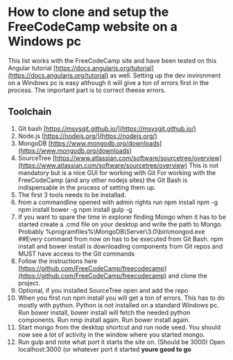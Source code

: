# How to clone and setup the FreeCodeCamp website on a Windows pc
This list works with the FreeCodeCamp site and have been tested on this Angular tutorial [https://docs.angularjs.org/tutorial](https://docs.angularjs.org/tutorial) as well. Setting up the dev invironment on a Windows pc is easy although it will give a ton of errors first in the process. The important part is to correct theese errors.
## Toolchain
1. Git bash [https://msysgit.github.io/](https://msysgit.github.io/)
2. Node.js [https://nodejs.org/](https://nodejs.org/)
3. MongoDB [https://www.mongodb.org/downloads](https://www.mongodb.org/downloads)
4. SourceTree [https://www.atlassian.com/software/sourcetree/overview](https://www.atlassian.com/software/sourcetree/overview) This is not mandatory but is a nice GUI for working with Git
For working with the FreeCodeCamp (and any other nodejs sites) the Git Bash is indispensable in the process of setting them up.
1. The first 3 tools needs to be installad.
2. from a commandline opened with admin rights run 
npm install npm -g
npm install bower -g
npm install gulp -g
3. If you want to spare the time in explorer finding Mongo when it has to be started create a .cmd file on your desktop and write the path to Mongo. Probably  %programfiles%\MongoDB\Server\3.0\bin\mongod.exe
##Every command from now on has to be executed from Git Bash. npm install and bower install is downloading components from Git repos and MUST have access to the Git commands
4. Follow the instructions here [https://github.com/FreeCodeCamp/freecodecamp](https://github.com/FreeCodeCamp/freecodecamp) and clone the project.
5. Optional, if you installed SourceTree open and add the repo
6. When you first run npm install you will get a ton of errors. This has to do mostly with python. Python is not installed on a standard Windows pc. Run bower install, bower install will fetch the needed python components. Run nmp install again. Run bower install again.
7. Start mongo from the desktop shortcut and run node seed. You should now see a lot of activity in the window where you started mongo.
8. Run gulp and note what port it starts the site on. (Should be 3000) Open localhost:3000 (or whatever port it started
**youre good to go**
